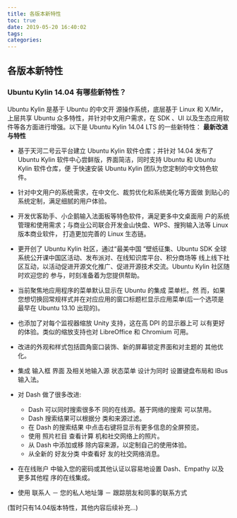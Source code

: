 ```yaml
---
title: 各版本新特性
toc: true
date: 2019-05-20 16:40:02
tags:
categories:
---
```






## 各版本新特性

### Ubuntu Kylin 14.04 有哪些新特性？

Ubuntu Kylin 是基于 Ubuntu 的中文开 源操作系统，底层基于 Linux 和 X/Mir，上层共享 Ubuntu 众多特性，并针对中文用户需求，在 SDK 、UI 以及生态应用软件等各方面进行增强。以下是 Ubuntu Kylin 14.04 LTS 的一些新特性：
**最新改进与特性**

* 基于天河二号云平台建立 Ubuntu Kylin 软件仓库；并针对 14.04 发布了 Ubuntu Kylin 软件中心尝鲜版，界面简洁，同时支持 Ubuntu 和 Ubuntu Kylin 软件仓库，便 于快速安装 Ubuntu Kylin 团队为您定制的中文特色软件。

* 针对中文用户的系统需求，在中文化、裁剪优化和系统美化等方面做 到贴心的系统定制，满足细腻的用户体验。

* 开发优客助手、小企鹅输入法面板等特色软件，满足更多中文桌面用 户的系统管理和使用需求；与商业公司联合开发金山快盘、WPS、搜狗输入法等 Linux 版本商业软件， 打造更加完善的 Linux 生态链。

* 更开创了 Ubuntu Kylin 社区，通过“最美中国 ”壁纸征集、Ubuntu SDK 全球系统公开课中国区活动、发布派对、在线知识库平台、积分商场等 线上线下社区互动，以活动促进开源文化推广、促进开源技术交流。Ubuntu Kylin 社区随时欢迎您的 参与，时刻准备着为您提供帮助。

* 当前聚焦地应用程序的菜单默认显示在 Ubuntu 的集成 菜单栏。然 而，如果您想切换回常规样式并在对应应用的窗口标题栏显示应用菜单(后一个选项是最早在 Ubuntu 13.10 出现的)。

* 也添加了对每个监视器缩放 Unity 支持，这在高 DPI 的显示器上可 以有更好的体验。类似的缩放支持也对 LibreOffice 和 Chromium 可用。

* 改进的外观和样式包括圆角窗口装饰、新的屏幕锁定界面和对主题的 其他优化。

* 集成 输入框 界面 及相关地输入源 状态菜单 设计为同时 设置键盘布局和 IBus 输入法。

* 对 Dash 做了很多改进:   
  * Dash 可以同时搜索很多不 同的在线源。基于网络的搜索 可以禁用。  
  * Dash 搜索结果可以根据分 类和来源过滤。  
  * 在 Dash 的搜索结果 中点击右键将显示有更多信息的全屏预览。  
  * 使用 照片栏目 查看计算 机和社交网络上的照片。  
  * 从 Dash 中添加或移 除内容来源，以定制自己的使用体验。  
  * 从全新的 好友分类 中查看好 友的社交网络消息。  

* 在在线账户 中输入您的密码或其他认证以容易地设置 Dash、Empathy 以及更多其他程 序的在线集成。

* 使用 联系人 － 您的私人地址簿 － 跟踪朋友和同事的联系方式

(暂时只有14.04版本特性，其他内容后续补充...)
